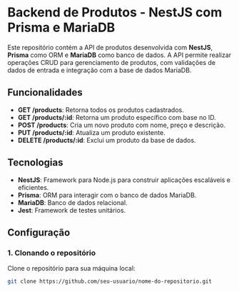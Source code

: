 # Backend de Produtos - NestJS com Prisma e MariaDB

Este repositório contém a API de produtos desenvolvida com **NestJS**, **Prisma** como ORM e **MariaDB** como banco de dados. A API permite realizar operações CRUD para gerenciamento de produtos, com validações de dados de entrada e integração com a base de dados MariaDB.

## Funcionalidades

- **GET /products**: Retorna todos os produtos cadastrados.
- **GET /products/:id**: Retorna um produto específico com base no ID.
- **POST /products**: Cria um novo produto com nome, preço e descrição.
- **PUT /products/:id**: Atualiza um produto existente.
- **DELETE /products/:id**: Exclui um produto da base de dados.

## Tecnologias

- **NestJS**: Framework para Node.js para construir aplicações escaláveis e eficientes.
- **Prisma**: ORM para interagir com o banco de dados MariaDB.
- **MariaDB**: Banco de dados relacional.
- **Jest**: Framework de testes unitários.

## Configuração

### 1. Clonando o repositório

Clone o repositório para sua máquina local:

```bash
git clone https://github.com/seu-usuario/nome-do-repositorio.git
